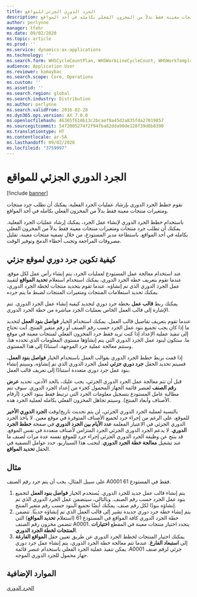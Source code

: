 ```yaml
---
title: الجرد الدوري الجزئي للمواقع
description: تقوم خطط الجرد الدوري‬ بإرشاد عمليات الجرد الفعلية. يمكنك أن تطلب جرد منتجات ومتغيرات منتجات معينة فقط بدلاً من المخزون الفعلي‬ بكامله في أحد المواقع.
author: perlynne
manager: tfehr
ms.date: 09/02/2020
ms.topic: article
ms.prod: ''
ms.service: dynamics-ax-applications
ms.technology: ''
ms.search.form: WHSCycleCountPlan, WHSWorkLineCycleCount, WHSWorkTemplateLineGroup, WHSWorkTemplateTable
audience: Application User
ms.reviewer: kamaybac
ms.search.scope: Core, Operations
ms.custom: ''
ms.assetid: ''
ms.search.region: global
ms.search.industry: Distribution
ms.author: perlynne
ms.search.validFrom: 2016-02-28
ms.dyn365.ops.version: AX 7.0.0
ms.openlocfilehash: 46365f618b13c2bcaef9a45d2a835fda27019857
ms.sourcegitcommit: 5472005274f2f94fba82dda90de128f39d8b8390
ms.translationtype: HT
ms.contentlocale: ar-SA
ms.lasthandoff: 09/02/2020
ms.locfileid: "3759997"
---
```

# <a name="partial-location-cycle-counting"></a>الجرد الدوري الجزئي للمواقع

[!include [banner](../includes/banner.md)]

تقوم خطط الجرد الدوري‬ بإرشاد عمليات الجرد الفعلية. يمكنك أن تطلب جرد منتجات ومتغيرات منتجات معينة فقط بدلاً من المخزون الفعلي‬ بكامله في أحد المواقع.

باستخدام خطط الجرد الدوري‬ لإنشاء عمل الجرد، يمكنك إرشاد عمليات الجرد الفعلية. يمكنك أن تطلب جرد منتجات ومتغيرات منتجات معينة فقط بدلاً من المخزون الفعلي‬ بكامله في أحد المواقع. باستطاعة مدير المستودع، من خلال تصفية منتجات معينة، تقليل مصروفات المراجعة وتجنب أخطاء الدمج وتوفير الوقت.

## <a name="how-to-configure-partial-location-cycle-counting"></a>كيفية تكوين جرد دوري لموقع جزئي
عند استخدام معالجة عمل المستودع لعمليات الجرد، يتم إنشاء رأس عمل لكل موقع. عندما تقوم بتعريف خطة الجرد الدوري، يمكنك استخدام استعلام **تحديد المواقع‬** لتقييد عمل الجرد الدوري الذي تم إنشاؤه. عندما تقوم بتحديد منتجات لخطة الجرد الدوري، يمكنك تحديد استعلامات المنتجات ومتغيرات المنتجات لضبط ما يتم جرده. 

يمكنك ربط **قالب عمل** بخطة جرد دوري لتحديد كيفية إنشاء عمل الجرد الدوري. تتم الإشارة إلى قالب العمل الخاص بعمليات الجرد مباشرة من خطة الجرد الدوري. 

عندما تقوم بتعريف تفاصيل قالب العمل، يمكنك استخدام الخيار **فواصل بنود العمل** لتحديد ما إذا كان يجب تجميع بنود عمل الجرد حسب رقم الصنف أو رقم متغير المنتج. أنت تحتاج إلى تنفيذ عملية الإعداد إذا كنت تريد فقط جرد المخزون الفعلي لمنتجات معينة في موقع ما. ستكون لبنود عمل الجرد الدوري التي يتم إنشاؤها مستوى المعلومات الذي تحدده هنا، وستتم معالجة عملية جرد الموجهة، استنادًا إلى هذا المستوى. 

إذا قمت بربط خطط الجرد الدوري بقوالب العمل باستخدام الخيار **فواصل بنود العمل**، فسيتم تحديد الحقل **جرد دوري جزئي‬** لعمل الجرد الدوري الذي تم إنشاؤه، وسيتم إنشاء بنود عمل جرد دوري متعددة استنادًا إلى تعريف قالب العمل. 

قبل أن تتم معالجة عمل الجرد الدوري الجزئي، يجب عليك، بالحد الأدنى، تحديد **عرض رقم الصنف** لعنصر قائمة الجهاز المحمول كجزء من إعداد الجرد الدوري. سوف تتم مطالبة عامل المستودع بتسجيل معلومات الجرد التي ترتبط فقط ببنود الجرد (أرقام الأصناف وأبعاد المنتج). وسيتم تجاهل المخزون الفعلي بكامله لعملية الجرد هذه. 

بالنسبة لعملية الجرد الدوري الجزئي، لن يتم تحديث تاريخ/وقت **الجرد الدوري الأخير** للموقع، على الرغم من إجراء جرد لجميع الأصناف المتوفرة في موقع معين. لا يأخذ الجرد الدوري الجزئي في الاعتبار المعلمة **عدد الأيام بين الجرد الدوري** في صفحة **خطط الجرد الدوري**. لا يدعم الجرد الدوري الجزئي الجرد المتزامن لأصناف متعددة في نفس الموقع. قد ينتج عن وظيفة الجرد الدوري الجزئي إجراء جرد للموقع نفسه عدة مرات لصنف ما عند تشغيل **معالجة خطة الجرد الدوري**. لتجنب هذا السيناريو، حدد عوامل التصفية في الحقل **تحديد المواقع**.

## <a name="example"></a>مثال
على سبيل المثال، يجب أن يتم جرد رقم الصنف A0001 فقط في المستودع 61.

1.  يتم إنشاء قالب عمل جديد للجرد الدوري. يُستخدم الخيار **فواصل بنود العمل‬** لتجميع بنود عمل الجرد حسب رقم الصنف. وبالتالي، سيتضمن عمل الجرد الدوري الذي تم إنشاؤه بنودًا لكل رقم صنف. يمكنك أيضًا تجميع البنود حسب رقم متغير المنتج.
2.  يتم إنشاء خطة جرد دوري جديدة تشير إلى قالب العمل الذي تم إنشاؤه حديثًا. تتضمن خطة الجرد الدوري كافة المواقع في المستودع 61 (استعلام **تحديد المواقع**) التي تتضمن مخزون رقم الصنف A0001. يتحدد اختيار منتجات معينة في المقطع **اختيارات المنتجات لخطة الجرد الدوري‬**.
3.  يمكنك اختيار المنتجات لخطط الجرد الدوري عن طريق تعيين حقل **‬‏‫المواقع الفارغة** إلى **‬‏‫استبعاد الفارغ**. عندما تتم معالجة خطة الجرد الدوري، يتم إنشاء عمل جرد دوري جزئي لرقم صنف A0001.‬ يمكن تنفيذ عملية الجرد الفعلي باستخدام عنصر قائمة جهاز محمول للجرد الدوري الموجه.



<a name="additional-resources"></a>الموارد الإضافية
--------

[الجرد الدوري](cycle-counting.md)

